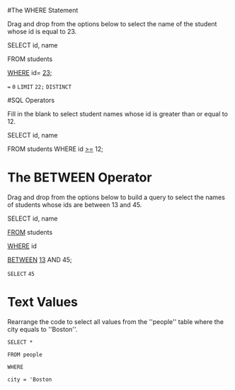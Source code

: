 #The WHERE Statement

Drag and drop from the options below to select the name of the student whose id is equal to 23.

SELECT id, name

FROM students

<ins>WHERE</ins> id= <ins>23;</ins>

`=` `0` `LIMIT` `22;`   `DISTINCT`

#SQL Operators

Fill in the blank to select student names whose id is greater than or equal to 12.

SELECT id, name

FROM students WHERE id <ins>>=</ins> 12;

# The BETWEEN Operator

Drag and drop from the options below to build a query to select the names of students whose ids are between 13 and 45.

SELECT id, name

<ins>FROM</ins> students

<ins>WHERE</ins> id

<ins>BETWEEN</ins> <ins>13</ins> AND 45;

`SELECT`    `45`

# Text Values

Rearrange the code to select all values from the ''people'' table where the city equals to ''Boston''.

`SELECT *`

`FROM people`

`WHERE`

`city = 'Boston`